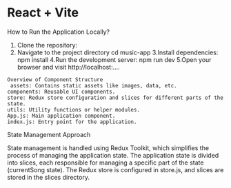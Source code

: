 # React + Vite

  How to Run the Application Locally?
  

  1. Clone the repository:
  2. Navigate to the project directory
    cd music-app
  3.Install dependencies:
    npm install
  4.Run the development server:
   npm run dev
  5.Open your browser and visit    http://localhost:....


    Overview of Component Structure
     assets: Contains static assets like images, data, etc.
    components: Reusable UI components.
    store: Redux store configuration and slices for different parts of the state.
    utils: Utility functions or helper modules.
    App.js: Main application component.
    index.js: Entry point for the application.



  State Management Approach

State management is handled using Redux Toolkit, which simplifies the process of managing the application state. 
The application state is divided into slices, 
each responsible for managing a specific part of the state (currentSong state). 
The Redux store is configured in store.js, 
and slices are stored in the slices directory.